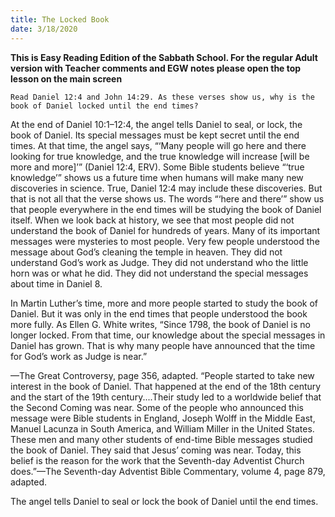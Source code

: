 ```yaml
---
title: The Locked Book
date: 3/18/2020
---
```


 **This is Easy Reading Edition of the Sabbath School. For the regular Adult version with Teacher comments and EGW notes please open the top lesson on the main screen** 

`Read Daniel 12:4 and John 14:29. As these verses show us, why is the book of Daniel locked until the end times?`

At the end of Daniel 10:1–12:4, the angel tells Daniel to seal, or lock, the book of Daniel. Its special messages must be kept secret until the end times. At that time, the angel says, “‘Many people will go here and there looking for true knowledge, and the true knowledge will increase [will be more and more]’” (Daniel 12:4, ERV). Some Bible students believe “‘true knowledge’” shows us a future time when humans will make many new discoveries in science. True, Daniel 12:4 may include these discoveries. But that is not all that the verse shows us. The words “‘here and there’” show us that people everywhere in the end times will be studying the book of Daniel itself. When we look back at history, we see that most people did not understand the book of Daniel for hundreds of years. Many of its important messages were mysteries to most people. Very few people understood the message about God’s cleaning the temple in heaven. They did not understand God’s work as Judge. They did not understand who the little horn was or what he did. They did not understand the special messages about time in Daniel 8.

In Martin Luther’s time, more and more people started to study the book of Daniel. But it was only in the end times that people understood the book more fully. As Ellen G. White writes, “Since 1798, the book of Daniel is no longer locked. From that time, our knowledge about the special messages in Daniel has grown. That is why many people have announced that the time for God’s work as Judge is near.”

—The Great Controversy, page 356, adapted. “People started to take new interest in the book of Daniel. That happened at the end of the 18th century and the start of the 19th century....Their study led to a worldwide belief that the Second Coming was near. Some of the people who announced this message were Bible students in England, Joseph Wolff in the Middle East, Manuel Lacunza in South America, and William Miller in the United States. These men and many other students of end-time Bible messages studied the book of Daniel. They said that Jesus’ coming was near. Today, this belief is the reason for the work that the Seventh-day Adventist Church does.”—The Seventh-day Adventist Bible Commentary, volume 4, page 879, adapted.

The angel tells Daniel to seal or lock the book of Daniel until the end times.
